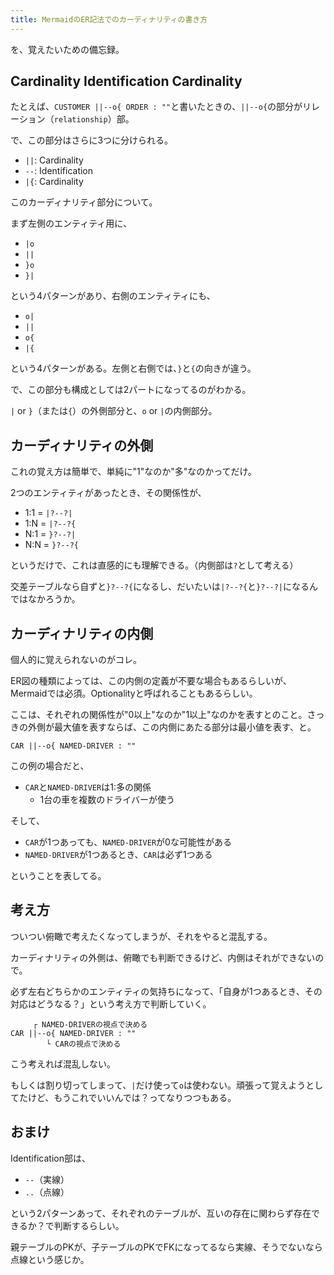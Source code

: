 ```yaml
---
title: MermaidのER記法でのカーディナリティの書き方
---
```


を、覚えたいための備忘録。

## Cardinality Identification Cardinality

たとえば、`CUSTOMER ||--o{ ORDER : ""`と書いたときの、`||--o{`の部分がリレーション（`relationship`）部。

で、この部分はさらに3つに分けられる。

- `||`: Cardinality
- `--`: Identification
- `|{`: Cardinality

このカーディナリティ部分について。

まず左側のエンティティ用に、

- `|o`
- `||`
- `}o`
- `}|`

という4パターンがあり、右側のエンティティにも、

- `o|`
- `||`
- `o{`
- `|{`

という4パターンがある。左側と右側では、`}`と`{`の向きが違う。

で、この部分も構成としては2パートになってるのがわかる。

`|` or `}`（または`{`）の外側部分と、`o` or `|`の内側部分。

## カーディナリティの外側

これの覚え方は簡単で、単純に"1"なのか"多"なのかってだけ。

2つのエンティティがあったとき、その関係性が、

- 1:1 = `|?--?|`
- 1:N = `|?--?{`
- N:1 = `}?--?|`
- N:N = `}?--?{`

というだけで、これは直感的にも理解できる。（内側部は`?`として考える）

交差テーブルなら自ずと`}?--?{`になるし、だいたいは`|?--?{`と`}?--?|`になるんではなかろうか。

## カーディナリティの内側

個人的に覚えられないのがコレ。

ER図の種類によっては、この内側の定義が不要な場合もあるらしいが、Mermaidでは必須。Optionalityと呼ばれることもあるらしい。

ここは、それぞれの関係性が"0以上"なのか"1以上"なのかを表すとのこと。さっきの外側が最大値を表すならば、この内側にあたる部分は最小値を表す、と。

```
CAR ||--o{ NAMED-DRIVER : ""
```

この例の場合だと、

- `CAR`と`NAMED-DRIVER`は1:多の関係
  - 1台の車を複数のドライバーが使う

そして、

- `CAR`が1つあっても、`NAMED-DRIVER`が0な可能性がある
- `NAMED-DRIVER`が1つあるとき、`CAR`は必ず1つある

ということを表してる。

## 考え方

ついつい俯瞰で考えたくなってしまうが、それをやると混乱する。

カーディナリティの外側は、俯瞰でも判断できるけど、内側はそれができないので。

必ず左右どちらかのエンティティの気持ちになって、「自身が1つあるとき、その対応はどうなる？」という考え方で判断していく。

```
     ┌ NAMED-DRIVERの視点で決める
CAR ||--o{ NAMED-DRIVER : ""
        └ CARの視点で決める
```

こう考えれば混乱しない。

もしくは割り切ってしまって、`|`だけ使って`o`は使わない。頑張って覚えようとしてたけど、もうこれでいいんでは？ってなりつつもある。

## おまけ

Identification部は、

- `--`（実線）
- `..`（点線）

という2パターンあって、それぞれのテーブルが、互いの存在に関わらず存在できるか？で判断するらしい。

親テーブルのPKが、子テーブルのPKでFKになってるなら実線、そうでないなら点線という感じか。
